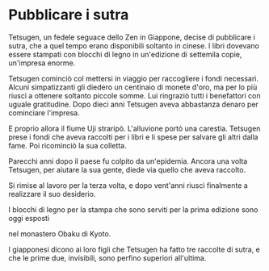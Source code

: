 # Pubblicare i sutra

Tetsugen, un fedele seguace dello Zen in Giappone, decise di pubblicare i sutra, che a quel tempo erano disponibili soltanto in cinese. I libri dovevano essere stampati con blocchi di legno in un'edizione di settemila copie, un'impresa enorme.

Tetsugen cominciò col mettersi in viaggio per raccogliere i fondi necessari. Alcuni simpatizzanti gli diedero un centinaio di monete d'oro, ma per lo più riuscì a ottenere soltanto piccole somme. Lui ringraziò tutti i benefattori con uguale gratitudine. Dopo dieci anni Tetsugen aveva abbastanza denaro per cominciare l'impresa.

E proprio allora il fiume Uji straripò. L'alluvione portò una carestia. Tetsugen prese i fondi che aveva raccolti per i libri e li spese per salvare gli altri dalla fame. Poi ricominciò la sua colletta.

Parecchi anni dopo il paese fu colpito da un'epidemia. Ancora una volta Tetsugen, per aiutare la sua gente, diede via quello che aveva raccolto.

Si rimise al lavoro per la terza volta, e dopo vent'anni riuscì finalmente a realizzare il suo desiderio.

I blocchi di legno per la stampa che sono serviti per la prima edizione sono oggi esposti

nel monastero Obaku di Kyoto.

I giapponesi dicono ai loro figli che Tetsugen ha fatto tre raccolte di sutra, e che le prime due, invisibili, sono perfino superiori all'ultima.